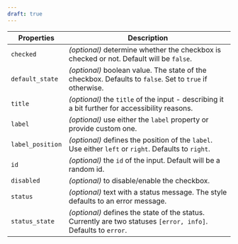 ```yaml
---
draft: true
---
```


| Properties       | Description                                                                                                    |
| ---------------- | -------------------------------------------------------------------------------------------------------------- |
| `checked`        | _(optional)_ determine whether the checkbox is checked or not. Default will be `false`.                        |
| `default_state`  | _(optional)_ boolean value. The state of the checkbox. Defaults to `false`. Set to `true` if otherwise.        |
| `title`          | _(optional)_ the `title` of the input - describing it a bit further for accessibility reasons.                 |
| `label`          | _(optional)_ use either the `label` property or provide custom one.                                            |
| `label_position` | _(optional)_ defines the position of the `label`. Use either `left` or `right`. Defaults to `right`.           |
| `id`             | _(optional)_ the `id` of the input. Default will be a random id.                                               |
| `disabled`       | _(optional)_ to disable/enable the checkbox.                                                                   |
| `status`         | _(optional)_ text with a status message. The style defaults to an error message.                               |
| `status_state`   | _(optional)_ defines the state of the status. Currently are two statuses `[error, info]`. Defaults to `error`. |
